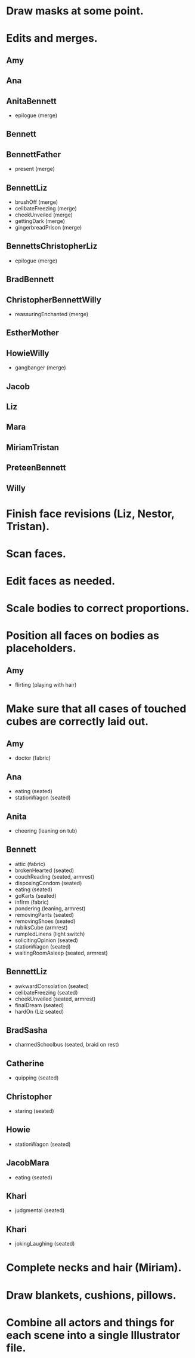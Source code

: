# Draw masks at some point.

# Edits and merges.

## Amy
<!-- * protester (sign) -->

## Ana
<!-- * squatting (bass case) -->

## AnitaBennett
* epilogue (merge)

## Bennett
<!-- * disposingCondom (condom) -->
<!-- * sidelongHesitance (guitar case and bass case scaled 109%) -->

## BennettFather
* present (merge)

## BennettLiz
* brushOff (merge)
* celibateFreezing (merge)
* cheekUnveiled (merge)
* gettingDark (merge)
* gingerbreadPrison (merge)

## BennettsChristopherLiz
* epilogue (merge)

## BradBennett
<!-- * tyingTether (tetherball pole) -->

## ChristopherBennettWilly
* reassuringEnchanted (merge)

## EstherMother
<!-- * hurtConsoling (lotus flower) -->

## HowieWilly
* gangbanger (merge)

## Jacob
<!-- * carrying (stacked drums) -->

## Liz
<!-- * pettingSeated (opal puppet scaled 75%) -->
<!-- * pettingStanding (opal puppet scaled 75%) -->

## Mara
<!-- * carrying (cymbal bag) -->

## MiriamTristan
<!-- * greeting (merge) -->

## PreteenBennett
<!-- * buoy (buoy) -->

## Willy
<!-- * crossingGuard (skew sign) -->

# Finish face revisions (Liz, Nestor, Tristan).

# Scan faces.

# Edit faces as needed.

# Scale bodies to correct proportions.

# Position all faces on bodies as placeholders.

## Amy
* flirting (playing with hair)

# Make sure that all cases of touched cubes are correctly laid out.

## Amy
* doctor (fabric)

## Ana
* eating (seated)
* stationWagon (seated)

## Anita
* cheering (leaning on tub)

## Bennett
* attic (fabric)
* brokenHearted (seated)
* couchReading (seated, armrest)
* disposingCondom (seated)
* eating (seated)
* goKarts (seated)
* infirm (fabric)
* pondering (leaning, armrest)
* removingPants (seated)
* removingShoes (seated)
* rubiksCube (armrest)
* rumpledLinens (light switch)
* solicitingOpinion (seated)
* stationWagon (seated)
* waitingRoomAsleep (seated, armrest)

## BennettLiz
* awkwardConsolation (seated)
* celibateFreezing (seated)
* cheekUnveiled (seated, armrest)
* finalDream (seated)
* hardOn (Liz seated)

## BradSasha
* charmedSchoolbus (seated, braid on rest)

## Catherine
* quipping (seated)

## Christopher
* staring (seated)

## Howie
* stationWagon (seated)

## JacobMara
* eating (seated)

## Khari
* judgmental (seated)

## Khari
* jokingLaughing (seated)

# Complete necks and hair (Miriam).
# Draw blankets, cushions, pillows.

# Combine all actors and things for each scene into a single Illustrator file.